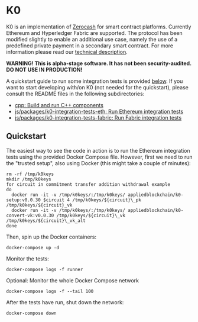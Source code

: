 # K0
K0 is an implementation of [Zerocash](http://zerocash-project.org/) for smart contract platforms. Currently Ethereum and Hyperledger Fabric are supported. The protocol has been modified slightly to enable an additional use case, namely the use of a predefined private payment in a secondary smart contract. For more information please read our [technical description](https://appliedblockchain.com/k0.pdf).

__WARNING! This is alpha-stage software. It has not been security-audited. DO NOT USE IN PRODUCTION!__

A quickstart guide to run some integration tests is provided [below](#quickstart). If you want to start developing with/on K0 (not needed for the quickstart), please consult the README files in the following subdirectories:
- [cpp: Build and run C++ components](cpp)
- [js/packages/k0-integration-tests-eth: Run Ethereum integration tests](js/packages/k0-integration-tests-eth)
- [js/packages/k0-integration-tests-fabric: Run Fabric integration tests](js/packages/k0-integration-tests-fabric)

## Quickstart

The easiest way to see the code in action is to run the Ethereum integration tests using the provided Docker Compose file. However, first we need to run the "trusted setup", also using Docker (this might take a couple of minutes):

```
rm -rf /tmp/k0keys
mkdir /tmp/k0keys
for circuit in commitment transfer addition withdrawal example
do
  docker run -it -v /tmp/k0keys/:/tmp/k0keys/ appliedblockchain/k0-setup:v0.0.30 $circuit 4 /tmp/k0keys/${circuit}\_pk /tmp/k0keys/${circuit}_vk
  docker run -it -v /tmp/k0keys/:/tmp/k0keys/ appliedblockchain/k0-convert-vk:v0.0.30 /tmp/k0keys/${circuit}\_vk /tmp/k0keys/${circuit}\_vk_alt
done
```

Then, spin up the Docker containers:

```
docker-compose up -d
```

Monitor the tests:
```
docker-compose logs -f runner
```

Optional: Monitor the whole Docker Compose network
```
docker-compose logs -f --tail 100
```

After the tests have run, shut down the network:
```
docker-compose down
```